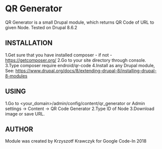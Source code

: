 # QR Generator
QR Generator is a small Drupal module, which returns QR Code of URL to given Node.
Tested on Drupal 8.6.2

## INSTALLATION
1.Get sure that you have installed composer - if not - https://getcomposer.org/
2.Go to your site directory through console.
3.Type composer require endroid/qr-code
4.Install as any Drupal module, See: https://www.drupal.org/docs/8/extending-drupal-8/installing-drupal-8-modules

## USING
1.Go to <your_domain>/admin/config/content/qr_generator or Admin settings -> Content -> QR Code Generator
2.Type ID of Node
3.Download image or save URL.

## AUTHOR
Module was created by Krzyszotf Krawczyk for Google Code-In 2018
